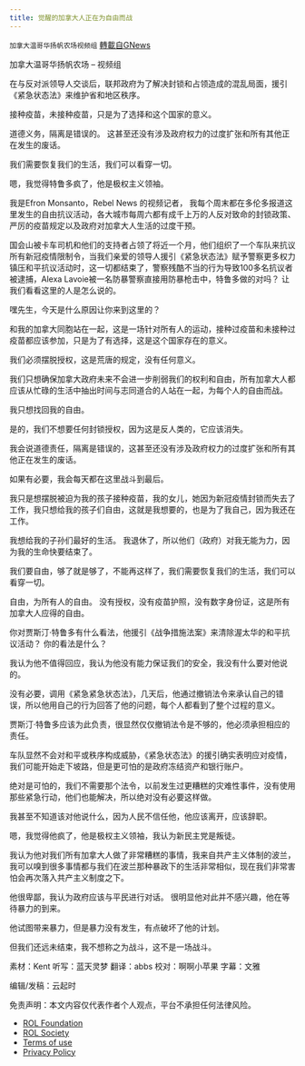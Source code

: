 ```yaml
---
title: 觉醒的加拿大人正在为自由而战
---
```

`加拿大温哥华扬帆农场视频组` [轉載自GNews](https://gnews.org/zh-hans/2124137/)

加拿大温哥华扬帆农场 – 视频组

在与反对派领导人交谈后，联邦政府为了解决封锁和占领造成的混乱局面，援引《紧急状态法》来维护省和地区秩序。

接种疫苗，未接种疫苗，只是为了选择和这个国家的意义。

道德义务，隔离是错误的。 这甚至还没有涉及政府权力的过度扩张和所有其他正在发生的废话。

我们需要恢复我们的生活，我们可以看穿一切。

嗯，我觉得特鲁多疯了，他是极权主义领袖。

我是Efron Monsanto，Rebel News 的视频记者， 我每个周末都在多伦多报道这里发生的自由抗议活动，各大城市每周六都有成千上万的人反对致命的封锁政策、严厉的疫苗规定以及政府对加拿大人生活的过度干预。

国会山被卡车司机和他们的支持者占领了将近一个月，他们组织了一个车队来抗议所有新冠疫情限制令，当我们亲爱的领导人援引《紧急状态法》赋予警察更多权力镇压和平抗议活动时，这一切都结束了，警察残酷不当的行为导致100多名抗议者被逮捕，Alexa Lavoie被一名防暴警察直接用防暴枪击中，特鲁多做的对吗？ 让我们看看这里的人是怎么说的。

嘿先生，今天是什么原因让你来到这里的？

和我的加拿大同胞站在一起，这是一场针对所有人的运动，接种过疫苗和未接种过疫苗都应该参加，只是为了有选择，这是这个国家存在的意义。

我们必须摆脱授权，这是荒唐的规定，没有任何意义。

我们只想确保加拿大政府未来不会进一步削弱我们的权利和自由，所有加拿大人都应该从忙碌的生活中抽出时间与志同道合的人站在一起，为每个人的自由而战。

我只想找回我的自由。

是的，我们不想要任何封锁授权，因为这是反人类的，它应该消失。

我会说道德责任，隔离是错误的，这甚至还没有涉及政府权力的过度扩张和所有其他正在发生的废话。

如果有必要，我会每天都在这里战斗到最后。

我只是想摆脱被迫为我的孩子接种疫苗，我的女儿，她因为新冠疫情封锁而失去了工作，我只想给我的孩子们自由，这就是我想要的，也是为了我自己，因为我还在工作。

我想给我的子孙们最好的生活。 我退休了，所以他们（政府）对我无能为力，因为我的生命快要结束了。

我们要自由，够了就是够了，不能再这样了，我们需要恢复我们的生活，我们可以看穿一切。

自由，为所有人的自由。 没有授权，没有疫苗护照，没有数字身份证，这是所有加拿大人应得的自由。

你对贾斯汀·特鲁多有什么看法，他援引《战争措施法案》来清除渥太华的和平抗议活动？ 你的看法是什么？

我认为他不值得回应，我认为他没有能力保证我们的安全，我没有什么要对他说的。

没有必要，调用《紧急紧急状态法》，几天后，他通过撤销法令来承认自己的错误，所以他用自己的行为回答了他的问题，每个人都看到了整个过程的意义。

贾斯汀·特鲁多应该为此负责，很显然仅仅撤销法令是不够的，他必须承担相应的责任。

车队显然不会对和平或秩序构成威胁，《紧急状态法》的援引确实表明应对疫情，我们可能开始走下坡路，但是更可怕的是政府冻结资产和银行账户。

绝对是可怕的，我们不需要那个法令，以前发生过更糟糕的灾难性事件，没有使用那些紧急行动，他们也能解决，所以绝对没有必要这样做。

我甚至不知道该对他说什么，因为人民不信任他，他应该离开，应该辞职。

嗯，我觉得他疯了，他是极权主义领袖，我认为新民主党是叛徒。

我认为他对我们所有加拿大人做了非常糟糕的事情，我来自共产主义体制的波兰，我可以嗅到很多事情都与我们在波兰那种暴政下的生活非常相似，现在我们非常害怕会再次落入共产主义制度之下。

他很卑鄙，我认为政府应该与平民进行对话。 很明显他对此并不感兴趣，他在等待暴力的到来。

他试图带来暴力，但是暴力没有发生，有点破坏了他的计划。

但我们还远未结束，我不想称之为战斗，这不是一场战斗。

素材：Kent
听写：蓝天灵梦
翻译：abbs
校对：啊啊小苹果
字幕：文雅

编辑/发稿：云起时

 

免责声明：本文内容仅代表作者个人观点，平台不承担任何法律风险。

- [ROL Foundation](https://rolfoundation.org/)
- [ROL Society](https://rolsociety.org/)
- [Terms of use](https://gnews.org/terms-of-use-3/)
- [Privacy Policy](https://gnews.org/privacy-policy/)
